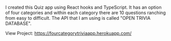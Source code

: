 I created this Quiz app using React hooks and TypeScript. It has an option of four categories and within each category there are 10 questions ranching from easy to difficult. 
The API that I am using is called "OPEN TRIVIA DATABASE". 

 View Project: https://fourcategorytriviaapp.herokuapp.com/
